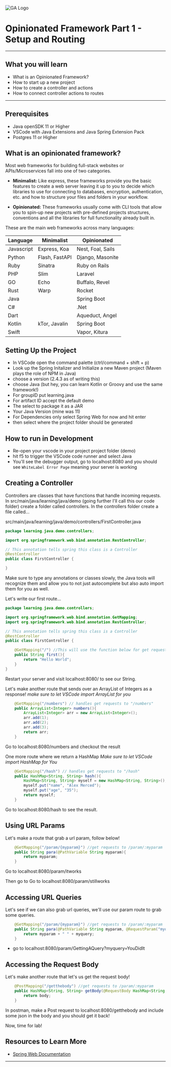 ![GA Logo](https://upload.wikimedia.org/wikipedia/en/thumb/f/f4/General_Assembly_logo.svg/1280px-General_Assembly_logo.svg.png)

# Opinionated Framework Part 1 - Setup and Routing

---

## What you will learn

- What is an Opinionated Framework?
- How to start up a new project
- How to create a controller and actions
- How to connect controller actions to routes

---

## Prerequisites

- Java openSDK 11 or Higher
- VSCode with Java Extensions and Java Spring Extension Pack
- Postgres 11 or Higher

## What is an opinionated framework?

Most web frameworks for building full-stack websites or APIs/Microservices fall into one of two categories.

- **Minimalist:** Like express, these frameworks provide you the basic features to create a web server leaving it up to you to decide which libraries to use for connecting to databases, encryption, authentication, etc. and how to structure your files and folders in your workflow.

- **Opinionated:** These frameworks usually come with CLI tools that allow you to spin-up new projects with pre-defined projects structures, conventions and all the libraries for full functionality already built in.

These are the main web frameworks across many languages:

| Language   | Minimalist     | Opinionated       |
| ---------- | -------------- | ----------------- |
| Javascript | Express, Koa   | Nest, Foal, Sails |
| Python     | Flash, FastAPI | Django, Masonite  |
| Ruby       | Sinatra        | Ruby on Rails     |
| PHP        | Slim           | Laravel           |
| GO         | Echo           | Buffalo, Revel    |
| Rust       | Warp           | Rocket            |
| Java       |                | Spring Boot       |
| C#         |                | .Net              |
| Dart       |                | Aqueduct, Angel   |
| Kotlin     | kTor, Javalin  | Spring Boot       |
| Swift      |                | Vapor, Kitura     |

## Setting Up the Project

- In VSCode open the command palette (ctrl/command + shift + p)
- Look up the Spring Initalizer and Initialize a new Maven project (Maven plays the role of NPM in Java)
- choose a version (2.4.3 as of writing this)
- choose Java (but hey, you can learn Kotlin or Groovy and use the same framework!)
- For groupID put learning.java
- For artifact ID accept the default demo
- The select to package it as a JAR
- Your Java Version (mine was 11)
- For Dependencies only select Spring Web for now and hit enter
- then select where the project folder should be generated

## How to run in Development

- Re-open your vscode in your project project folder (demo)
- hit f5 to trigger the VSCode code runner and select Java
- You'll see the debugger output, go to localhost:8080 and you should see `WhiteLabel Error Page` meaning your server is working

## Creating a Controller

Controllers are classes that have functions that handle incoming requests. In src/main/java/learning/java/demo (going further I'll call this our code folder) create a folder called controllers. In the controllers folder create a file called...

src/main/java/learning/java/demo/controllers/FirstController.java

```java
package learning.java.demo.controllers;

import org.springframework.web.bind.annotation.RestController;

// This annotation tells spring this class is a Controller
@RestController
public class FirstController {

}
```

Make sure to type any annotations or classes slowly, the Java tools will recognize them and allow you to not just autocomplete but also auto import them for you as well.

Let's write our first route...

```java
package learning.java.demo.controllers;

import org.springframework.web.bind.annotation.GetMapping;
import org.springframework.web.bind.annotation.RestController;

// This annotation tells spring this class is a Controller
@RestController
public class FirstController {

    @GetMapping("/") //This will use the function below for get requests to "/"
    public String first(){
        return "Hello World";
    }
}
```

Restart your server and visit localhost:8080/ to see our String.

Let's make another route that sends over an ArrayList of Integers as a response!
_make sure to let VSCode import ArrayList for you_

```java
    @GetMapping("/numbers") // handles get requests to "/numbers"
    public ArrayList<Integer> numbers(){
        ArrayList<Integer> arr = new ArrayList<Integer>();
        arr.add(1);
        arr.add(2);
        arr.add(3);
        return arr;
    }
```

Go to localhost:8080/numbers and checkout the result

One more route where we return a HashMap
_Make sure to let VSCode import HashMap for You_

```java
    @GetMapping("/hash") // handles get requests to "/hash"
    public HashMap<String, String> hash(){
        HashMap<String, String> myself = new HashMap<String, String>();
        myself.put("name", "Alex Merced");
        myself.put("age", "35");
        return myself;
    }
```

Go to localhost:8080/hash to see the result.

## Using URL Params

Let's make a route that grab a url param, follow below!

```java
    @GetMapping("/param/{myparam}") //get requests to /param/:myparam
    public String para(@PathVariable String myparam){
        return myparam;
    }
```

Go to localhost:8080/param/itworks

Then go to Go to localhost:8080/param/stillworks

## Accessing URL Queries

Let's see if we can also grab url queries, we'll use our param route to grab some queries.

```java
    @GetMapping("/param/{myparam}") //get requests to /param/:myparam
    public String para(@PathVariable String myparam, @RequestParam("myquery") String myquery){
        return myparam + " " + myquery;
    }
```

- go to localhost:8080/param/GettingAQuery?myquery=YouDidIt

## Accessing the Request Body

Let's make another route that let's us get the request body!

```java
    @PostMapping("/getthebody") //get requests to /param/:myparam
    public HashMap<String, String> getBody(@RequestBody HashMap<String, String> body){
        return body;
    }
```

In postman, make a Post request to localhost:8080/getthebody and include some json in the body and you should get it back!

 Now, time for lab!

## Resources to Learn More
- [Spring Web Documentation](https://docs.spring.io/spring-framework/docs/current/reference/html/web.html)
---
